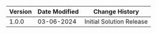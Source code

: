 | **Version**   | **Date Modified**              | **Change History**                                                     |
|---------------|--------------------------------|------------------------------------------------------------------------|
| 1.0.0         | 03-06-2024                     | Initial Solution Release                                               |
